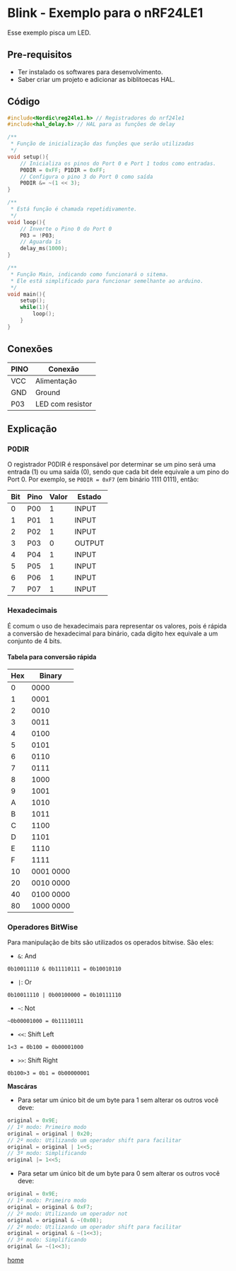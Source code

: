 # Blink - Exemplo para o nRF24LE1
Esse exemplo pisca um LED.

## Pre-requisitos
* Ter instalado os softwares para desenvolvimento.
* Saber criar um projeto e adicionar as biblitoecas HAL.

## Código
```cpp
#include<Nordic\reg24le1.h> // Registradores do nrf24le1
#include<hal_delay.h> // HAL para as funções de delay

/**
 * Função de inicialização das funções que serão utilizadas
 */
void setup(){
    // Inicializa os pinos do Port 0 e Port 1 todos como entradas.
    P0DIR = 0xFF; P1DIR = 0xFF;
    // Configura o pino 3 do Port 0 como saída
    P0DIR &= ~(1 << 3);
}

/**
 * Está função é chamada repetidivamente.
 */
void loop(){
    // Inverte o Pino 0 do Port 0
    P03 = !P03;
    // Aguarda 1s
    delay_ms(1000);
}

/**
 * Função Main, indicando como funcionará o sitema.
 * Ele está simplificado para funcionar semelhante ao arduino.
 */
void main(){
    setup();
    while(1){
        loop();
    }
}
```

## Conexões

PINO | Conexão
---- | -------
VCC  | Alimentação
GND  | Ground
P03  | LED com resistor

## Explicação

### P0DIR

O registrador P0DIR é responsável por determinar se um pino será
uma entrada (1) ou uma saída (0), sendo que cada bit dele equivale
a um pino do Port 0.
Por exemplo, se `P0DIR = 0xF7` (em binário 1111 0111), então:

Bit | Pino | Valor | Estado
--- | ---- | ----- | -----
0 | P00 | 1 | INPUT
1 | P01 | 1 | INPUT
2 | P02 | 1 | INPUT
3 | P03 | 0 | OUTPUT
4 | P04 | 1 | INPUT
5 | P05 | 1 | INPUT
6 | P06 | 1 | INPUT
7 | P07 | 1 | INPUT

### Hexadecimais
É comum o uso de hexadecimais para representar os valores, pois é rápida a
conversão de hexadecimal para binário, cada digito hex equivale a um conjunto de
4 bits.

#### Tabela para conversão rápida

Hex | Binary
--- | ------
0 | 0000
1 | 0001
2 | 0010
3 | 0011
4 |	0100
5 |	0101
6 | 0110
7 | 0111
8 | 1000
9 | 1001
A | 1010
B | 1011
C | 1100
D | 1101
E | 1110
F | 1111
10 | 0001 0000
20 | 0010 0000
40 | 0100 0000
80 | 1000 0000

### Operadores BitWise
Para manipulação de bits são utilizados os operados bitwise.
São eles:
* `&`: And

`0b10011110 & 0b11110111 = 0b10010110`
* `|`: Or

`0b10011110 | 0b00100000 = 0b10111110`
* `~`: Not

`~0b00001000 = 0b11110111`
* `<<`: Shift Left

`1<3 = 0b100 = 0b00001000`
* `>>`: Shift Right

`0b100>3 = 0b1 = 0b00000001`

**Mascáras**

* Para setar um único bit de um byte para 1 sem alterar os outros você deve:
```cpp
original = 0x9E;
// 1º modo: Primeiro modo
original = original | 0x20;
// 2º modo: Utilizando um operador shift para facilitar
original = original | 1<<5;
// 3º modo: Simplificando
original |= 1<<5;
```

* Para setar um único bit de um byte para 0 sem alterar os outros você deve:
```cpp
original = 0x9E;
// 1º modo: Primeiro modo
original = original & 0xF7;
// 2º modo: Utilizando um operador not
original = original & ~(0x08);
// 2º modo: Utilizando um operador shift para facilitar
original = original & ~(1<<3);
// 3º modo: Simplificando
original &= ~(1<<3);
```

[home](../)
